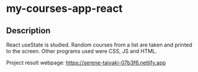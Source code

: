 # my-courses-app-react
## Description

React useState is studied. Random courses from a list are taken and printed to the screen. Other programs used were CSS, JS and HTML. 

Project result webpage: https://serene-taiyaki-07b3f6.netlify.app
